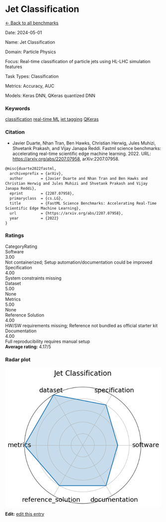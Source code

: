 # Jet Classification

<p><a class="md-button back-link" href="../">← Back to all benchmarks</a></p>
<div class="info-block meta-block">
  <p class="meta-row"><span class="meta-label">Date</span><span class="meta-sep">:</span> <span class="meta-value">2024-05-01</span></p>
  <p class="meta-row"><span class="meta-label">Name</span><span class="meta-sep">:</span> <span class="meta-value">Jet Classification</span></p>
  <p class="meta-row"><span class="meta-label">Domain</span><span class="meta-sep">:</span> <span class="meta-value">Particle Physics</span></p>
  <p class="meta-row"><span class="meta-label">Focus</span><span class="meta-sep">:</span> <span class="meta-value">Real-time classification of particle jets using HL-LHC simulation features</span></p>
  <p class="meta-row"><span class="meta-label">Task Types</span><span class="meta-sep">:</span> <span class="meta-value">Classification</span></p>
  <p class="meta-row"><span class="meta-label">Metrics</span><span class="meta-sep">:</span> <span class="meta-value">Accuracy, AUC</span></p>
  <p class="meta-row"><span class="meta-label">Models</span><span class="meta-sep">:</span> <span class="meta-value">Keras DNN, QKeras quantized DNN</span></p>
</div>
<h3>Keywords</h3>

<div class="chips"><a class="chip chip-link" href="../#kw=classification">classification</a> <a class="chip chip-link" href="../#kw=real-time%20ML">real-time ML</a> <a class="chip chip-link" href="../#kw=jet%20tagging">jet tagging</a> <a class="chip chip-link" href="../#kw=QKeras">QKeras</a> </div>
<h3>Citation</h3>

- Javier Duarte, Nhan Tran, Ben Hawks, Christian Herwig, Jules Muhizi, Shvetank Prakash, and Vijay Janapa Reddi. Fastml science benchmarks: accelerating real-time scientific edge machine learning. 2022. URL: https://arxiv.org/abs/2207.07958, arXiv:2207.07958.

<pre><code class="language-bibtex">@misc{duarte2022fastml,
  archiveprefix = {arXiv},
  author        = {Javier Duarte and Nhan Tran and Ben Hawks and Christian Herwig and Jules Muhizi and Shvetank Prakash and Vijay Janapa Reddi},
  eprint        = {2207.07958},
  primaryclass  = {cs.LG},
  title         = {FastML Science Benchmarks: Accelerating Real-Time Scientific Edge Machine Learning},
  url           = {https://arxiv.org/abs/2207.07958},
  year          = {2022}
}</code></pre>
<h3>Ratings</h3>
<div class="ratings-grid">
  <div class="ratings-head ratings-cell"><span>Category</span><span>Rating</span></div>
  <div class="rating-item">  <div class="rating-cat">Software</div>  <div class="rating-badge">3.00</div>  <div class="rating-bar"><span style="width:60%"></span></div>  <div class="rating-reason">Not containerized; Setup automation/documentation could be improved
</div></div><div class="rating-item">  <div class="rating-cat">Specification</div>  <div class="rating-badge">4.00</div>  <div class="rating-bar"><span style="width:80%"></span></div>  <div class="rating-reason">System constraints missing
</div></div><div class="rating-item">  <div class="rating-cat">Dataset</div>  <div class="rating-badge">5.00</div>  <div class="rating-bar"><span style="width:100%"></span></div>  <div class="rating-reason">None
</div></div><div class="rating-item">  <div class="rating-cat">Metrics</div>  <div class="rating-badge">5.00</div>  <div class="rating-bar"><span style="width:100%"></span></div>  <div class="rating-reason">None
</div></div><div class="rating-item">  <div class="rating-cat">Reference Solution</div>  <div class="rating-badge">4.00</div>  <div class="rating-bar"><span style="width:80%"></span></div>  <div class="rating-reason">HW/SW requirements missing; Reference not bundled as official starter kit
</div></div><div class="rating-item">  <div class="rating-cat">Documentation</div>  <div class="rating-badge">4.00</div>  <div class="rating-bar"><span style="width:80%"></span></div>  <div class="rating-reason">Full reproducibility requires manual setup
</div></div>
</div>
<div class="avg-rating">  <strong>Average rating:</strong> <span class="badge badge--ok badge--sm">4.17/5</span></div><h3>Radar plot</h3>

<div class="radar-wrap"><img class="radar-img" alt="Jet Classification radar" src="../../../tex/images/jet_classification_radar.png" /></div>

<p><strong>Edit:</strong> <a href="https://github.com/mlcommons-science/benchmark/tree/main/source">edit this entry</a></p>
